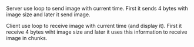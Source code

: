 Server use loop to send image with current time. First it sends 4 bytes with image size and later it send image.

Client use loop to receive image with current time (and display it). First it receive 4 bytes wiht image size and later it uses this information to receive image in chunks.


